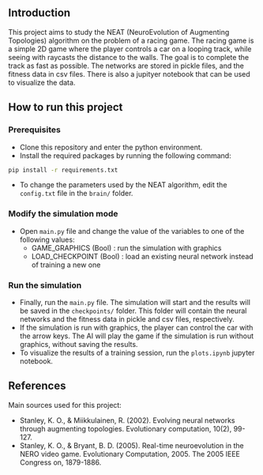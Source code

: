 ## **Introduction**
This project aims to study the NEAT (NeuroEvolution of Augmenting Topologies) algorithm on the problem of a racing game.  The racing game is a simple 2D game where the player controls a car on a looping track, while seeing with raycasts the distance to the walls. The goal is to complete the track as fast as possible. The networks are stored in pickle files, and the fitness data in csv files. There is also a jupityer notebook that can be used to visualize the data.

## **How to run this project**
### Prerequisites
- Clone this repository and enter the python environment.
- Install the required packages by running the following command:
```bash
pip install -r requirements.txt
```
- To change the parameters used by the NEAT algorithm, edit the `config.txt` file in the `brain/` folder.

### Modify the simulation mode
- Open `main.py` file and change the value of the variables to one of the following values:
  - GAME_GRAPHICS (Bool) : run the simulation with graphics
  - LOAD_CHECKPOINT (Bool) : load an existing neural network instead of training a new one

### Run the simulation
- Finally, run the `main.py` file. The simulation will start and the results will be saved in the `checkpoints/` folder. This folder will contain the neural networks and the fitness data in pickle and csv files, respectively.
- If the simulation is run with graphics, the player can control the car with the arrow keys. The AI will play the game if the simulation is run without graphics, without saving the results.
- To visualize the results of a training session, run the `plots.ipynb` jupyter notebook.

## **References**
Main sources used for this project:
- Stanley, K. O., & Miikkulainen, R. (2002). Evolving neural networks through augmenting topologies. Evolutionary computation, 10(2), 99-127.
- Stanley, K. O., & Bryant, B. D. (2005). Real-time neuroevolution in the NERO video game. Evolutionary Computation, 2005. The 2005 IEEE Congress on, 1879-1886.